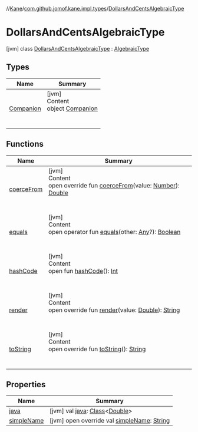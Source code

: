 //[Kane](../../index.md)/[com.github.jomof.kane.impl.types](../index.md)/[DollarsAndCentsAlgebraicType](index.md)



# DollarsAndCentsAlgebraicType  
 [jvm] class [DollarsAndCentsAlgebraicType](index.md) : [AlgebraicType](../-algebraic-type/index.md)   


## Types  
  
|  Name|  Summary| 
|---|---|
| <a name="com.github.jomof.kane.impl.types/DollarsAndCentsAlgebraicType.Companion///PointingToDeclaration/"></a>[Companion](-companion/index.md)| <a name="com.github.jomof.kane.impl.types/DollarsAndCentsAlgebraicType.Companion///PointingToDeclaration/"></a>[jvm]  <br>Content  <br>object [Companion](-companion/index.md)  <br><br><br>


## Functions  
  
|  Name|  Summary| 
|---|---|
| <a name="com.github.jomof.kane.impl.types/DollarsAndCentsAlgebraicType/coerceFrom/#kotlin.Number/PointingToDeclaration/"></a>[coerceFrom](coerce-from.md)| <a name="com.github.jomof.kane.impl.types/DollarsAndCentsAlgebraicType/coerceFrom/#kotlin.Number/PointingToDeclaration/"></a>[jvm]  <br>Content  <br>open override fun [coerceFrom](coerce-from.md)(value: [Number](https://kotlinlang.org/api/latest/jvm/stdlib/kotlin/-number/index.html)): [Double](https://kotlinlang.org/api/latest/jvm/stdlib/kotlin/-double/index.html)  <br><br><br>
| <a name="kotlin/Any/equals/#kotlin.Any?/PointingToDeclaration/"></a>[equals](../../com.github.jomof.kane.impl.visitor/-difference-visitor/index.md#%5Bkotlin%2FAny%2Fequals%2F%23kotlin.Any%3F%2FPointingToDeclaration%2F%5D%2FFunctions%2F-627826668)| <a name="kotlin/Any/equals/#kotlin.Any?/PointingToDeclaration/"></a>[jvm]  <br>Content  <br>open operator fun [equals](../../com.github.jomof.kane.impl.visitor/-difference-visitor/index.md#%5Bkotlin%2FAny%2Fequals%2F%23kotlin.Any%3F%2FPointingToDeclaration%2F%5D%2FFunctions%2F-627826668)(other: [Any](https://kotlinlang.org/api/latest/jvm/stdlib/kotlin/-any/index.html)?): [Boolean](https://kotlinlang.org/api/latest/jvm/stdlib/kotlin/-boolean/index.html)  <br><br><br>
| <a name="kotlin/Any/hashCode/#/PointingToDeclaration/"></a>[hashCode](../../com.github.jomof.kane.impl.visitor/-difference-visitor/index.md#%5Bkotlin%2FAny%2FhashCode%2F%23%2FPointingToDeclaration%2F%5D%2FFunctions%2F-627826668)| <a name="kotlin/Any/hashCode/#/PointingToDeclaration/"></a>[jvm]  <br>Content  <br>open fun [hashCode](../../com.github.jomof.kane.impl.visitor/-difference-visitor/index.md#%5Bkotlin%2FAny%2FhashCode%2F%23%2FPointingToDeclaration%2F%5D%2FFunctions%2F-627826668)(): [Int](https://kotlinlang.org/api/latest/jvm/stdlib/kotlin/-int/index.html)  <br><br><br>
| <a name="com.github.jomof.kane.impl.types/DollarsAndCentsAlgebraicType/render/#kotlin.Double/PointingToDeclaration/"></a>[render](render.md)| <a name="com.github.jomof.kane.impl.types/DollarsAndCentsAlgebraicType/render/#kotlin.Double/PointingToDeclaration/"></a>[jvm]  <br>Content  <br>open override fun [render](render.md)(value: [Double](https://kotlinlang.org/api/latest/jvm/stdlib/kotlin/-double/index.html)): [String](https://kotlinlang.org/api/latest/jvm/stdlib/kotlin/-string/index.html)  <br><br><br>
| <a name="com.github.jomof.kane.impl.types/KaneType/toString/#/PointingToDeclaration/"></a>[toString](../-kane-type/to-string.md)| <a name="com.github.jomof.kane.impl.types/KaneType/toString/#/PointingToDeclaration/"></a>[jvm]  <br>Content  <br>open override fun [toString](../-kane-type/to-string.md)(): [String](https://kotlinlang.org/api/latest/jvm/stdlib/kotlin/-string/index.html)  <br><br><br>


## Properties  
  
|  Name|  Summary| 
|---|---|
| <a name="com.github.jomof.kane.impl.types/DollarsAndCentsAlgebraicType/java/#/PointingToDeclaration/"></a>[java](index.md#%5Bcom.github.jomof.kane.impl.types%2FDollarsAndCentsAlgebraicType%2Fjava%2F%23%2FPointingToDeclaration%2F%5D%2FProperties%2F-627826668)| <a name="com.github.jomof.kane.impl.types/DollarsAndCentsAlgebraicType/java/#/PointingToDeclaration/"></a> [jvm] val [java](index.md#%5Bcom.github.jomof.kane.impl.types%2FDollarsAndCentsAlgebraicType%2Fjava%2F%23%2FPointingToDeclaration%2F%5D%2FProperties%2F-627826668): [Class](https://docs.oracle.com/javase/8/docs/api/java/lang/Class.html)<[Double](https://kotlinlang.org/api/latest/jvm/stdlib/kotlin/-double/index.html)>   <br>
| <a name="com.github.jomof.kane.impl.types/DollarsAndCentsAlgebraicType/simpleName/#/PointingToDeclaration/"></a>[simpleName](simple-name.md)| <a name="com.github.jomof.kane.impl.types/DollarsAndCentsAlgebraicType/simpleName/#/PointingToDeclaration/"></a> [jvm] open override val [simpleName](simple-name.md): [String](https://kotlinlang.org/api/latest/jvm/stdlib/kotlin/-string/index.html)   <br>

